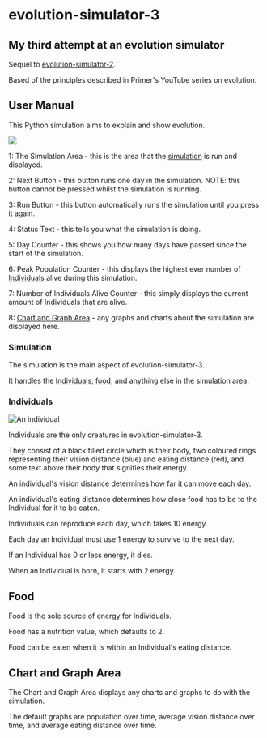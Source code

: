 # evolution-simulator-3
## My third attempt at an evolution simulator

Sequel to [evolution-simulator-2](https://github.com/Phyrik/evolution-simulator-2).

Based of the principles described in Primer's YouTube series on evolution.

## User Manual

This Python simulation aims to explain and show evolution.

![](https://imgur.com/aMUEZr7.png)

1: The Simulation Area - this is the area that the [simulation](#simulation) is run and displayed.

2: Next Button - this button runs one day in the simulation. NOTE: this button cannot be pressed whilst the simulation is running.

3: Run Button - this button automatically runs the simulation until you press it again.

4: Status Text - this tells you what the simulation is doing.

5: Day Counter - this shows you how many days have passed since the start of the simulation.

6: Peak Population Counter - this displays the highest ever number of [Individuals](#individuals) alive during this simulation.

7: Number of Individuals Alive Counter - this simply displays the current amount of Individuals that are alive.

8: [Chart and Graph Area](#chart-and-graph-area) - any graphs and charts about the simulation are displayed here.

### Simulation

The simulation is the main aspect of evolution-simulator-3.

It handles the [Individuals](#individuals), [food](#food), and anything else in the simulation area.

### Individuals

![An individual](https://imgur.com/g0YlFpn.png)

Individuals are the only creatures in evolution-simulator-3.

They consist of a black filled circle which is their body, two coloured rings representing their vision distance (blue) and eating distance (red), and some text above their body that signifies their energy.

An individual's vision distance determines how far it can move each day.

An individual's eating distance determines how close food has to be to the Individual for it to be eaten.

Individuals can reproduce each day, which takes 10 energy.

Each day an Individual must use 1 energy to survive to the next day.

If an Individual has 0 or less energy, it dies.

When an Individual is born, it starts with 2 energy.

## Food

Food is the sole source of energy for Individuals.

Food has a nutrition value, which defaults to 2.

Food can be eaten when it is within an Individual's eating distance.

## Chart and Graph Area

The Chart and Graph Area displays any charts and graphs to do with the simulation.

The default graphs are population over time, average vision distance over time, and average eating distance over time.